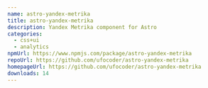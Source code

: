```yaml
---
name: astro-yandex-metrika
title: astro-yandex-metrika
description: Yandex Metrika component for Astro
categories:
  - css+ui
  - analytics
npmUrl: https://www.npmjs.com/package/astro-yandex-metrika
repoUrl: https://github.com/ufocoder/astro-yandex-metrika
homepageUrl: https://github.com/ufocoder/astro-yandex-metrika
downloads: 14
---
```

